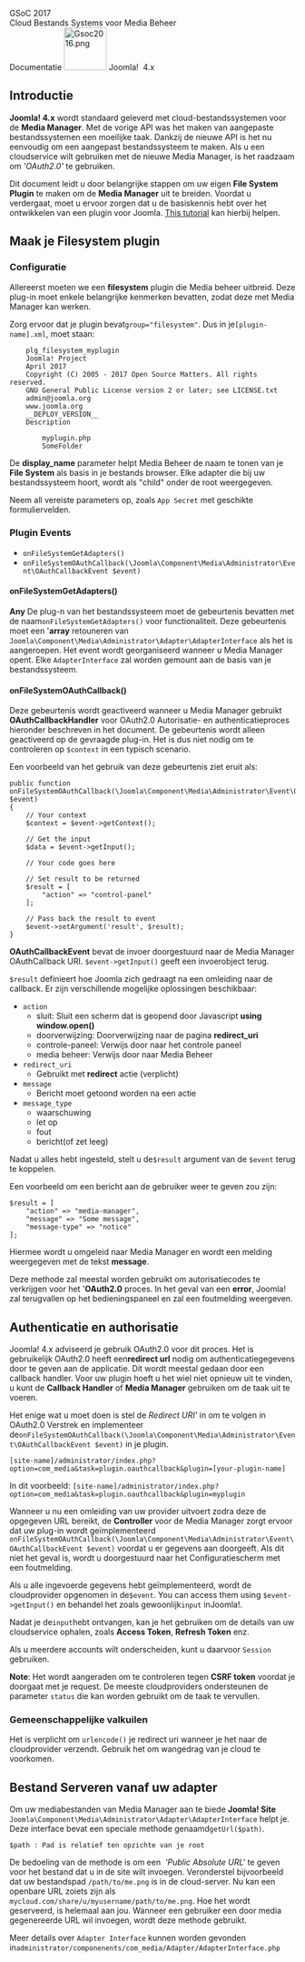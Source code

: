 <!-- Filename: J4.x:Cloud_File_Systems_for_Media_Manager / Display title: Cloud Bestands Systems voor Media Beheer -->

<span id="main-portal-heading">GSoC 2017  
Cloud Bestands Systems voor Media Beheer  
Documentatie</span> [<img
src="https://docs.joomla.org/images/thumb/7/7d/Gsoc2016.png/75px-Gsoc2016.png"
decoding="async"
srcset="https://docs.joomla.org/images/thumb/7/7d/Gsoc2016.png/113px-Gsoc2016.png 1.5x, https://docs.joomla.org/images/thumb/7/7d/Gsoc2016.png/150px-Gsoc2016.png 2x"
data-file-width="373" data-file-height="373" width="75" height="75"
alt="Gsoc2016.png" />](https://docs.joomla.org/GSOC_2017 "GSOC 2017")
Joomla!  4.x

## Introductie

**Joomla! 4.x** wordt standaard geleverd met cloud-bestandssystemen voor
de **Media Manager**. Met de vorige API was het maken van aangepaste
bestandssystemen een moeilijke taak. Dankzij de nieuwe API is het nu
eenvoudig om een ​​aangepast bestandssysteem te maken. Als u een
cloudservice wilt gebruiken met de nieuwe Media Manager, is het raadzaam
om *'OAuth2.0'* te gebruiken.

Dit document leidt u door belangrijke stappen om uw eigen **File System
Plugin** te maken om de **Media Manager** uit te breiden. Voordat u
verdergaat, moet u ervoor zorgen dat u de basiskennis hebt over het
ontwikkelen van een plugin voor Joomla. [This
tutorial](https://docs.joomla.org/J3.x:Creating_a_Plugin_for_Joomla "Special:MyLanguage/J3.x:Creating a Plugin for Joomla")
kan hierbij helpen.

## Maak je Filesystem plugin

### Configuratie

Allereerst moeten we een **filesystem** plugin die Media beheer
uitbreid. Deze plug-in moet enkele belangrijke kenmerken bevatten, zodat
deze met Media Manager kan werken.

Zorg ervoor dat je plugin bevat`group="filesystem"`. Dus in
je`[plugin-name].xml`, moet staan:


        plg_filesystem_myplugin
        Joomla! Project
        April 2017
        Copyright (C) 2005 - 2017 Open Source Matters. All rights reserved.
        GNU General Public License version 2 or later; see LICENSE.txt
        admin@joomla.org
        www.joomla.org
        __DEPLOY_VERSION__
        Description
        
            myplugin.php
            SomeFolder
        
        
        
            
                
                    
                
            
        

De **display_name** parameter helpt Media Beheer de naam te tonen van je
**File System** als basis in je bestands browser. Elke adapter die bij
uw bestandssysteem hoort, wordt als "child" onder de root weergegeven.

Neem all vereiste parameters op, zoals `App Secret` met geschikte
formuliervelden.

### Plugin Events

- `onFileSystemGetAdapters()`
- `onFileSystemOAuthCallback(\Joomla\Component\Media\Administrator\Event\OAuthCallbackEvent $event)`

#### onFileSystemGetAdapters()

**Any** De plug-n van het bestandssysteem moet de gebeurtenis bevatten
met de naam`onFileSystemGetAdapters()` voor functionaliteit. Deze
gebeurtenis moet een '**array** retouneren van
`Joomla\Component\Media\Administrator\Adapter\AdapterInterface` als het
is aangeroepen. Het event wordt georganiseerd wanneer u Media Manager
opent. Elke `AdapterInterface` zal worden gemount aan de basis van je
bestandssysteem.

#### onFileSystemOAuthCallback()

Deze gebeurtenis wordt geactiveerd wanneer u Media Manager gebruikt
**OAuthCallbackHandler** voor OAuth2.0 Autorisatie- en
authenticatieproces hieronder beschreven in het document. De gebeurtenis
wordt alleen geactiveerd op de gevraagde plug-in. Het is dus niet nodig
om te controleren op `$context` in een typisch scenario.

Een voorbeeld van het gebruik van deze gebeurtenis ziet eruit als:

    public function onFileSystemOAuthCallback(\Joomla\Component\Media\Administrator\Event\OAuthCallbackEvent $event)
    {
        // Your context
        $context = $event->getContext();

        // Get the input
        $data = $event->getInput();

        // Your code goes here
        
        // Set result to be returned
        $result = [
            "action" => "control-panel"
        ];
        
        // Pass back the result to event
        $event->setArgument('result', $result);
    }

**OAuthCallbackEvent** bevat de invoer doorgestuurd naar de Media
Manager OAuthCallback URI. `$event->getInput()` geeft een invoerobject
terug.

`$result` definieert hoe Joomla zich gedraagt ​​na een omleiding naar de
callback. Er zijn verschillende mogelijke oplossingen beschikbaar:

- `action`
  - sluit: Sluit een scherm dat is geopend door Javascript **using
    window.open()**
  - doorverwijzing: Doorverwijzing naar de pagina **redirect_uri**
  - controle-paneel: Verwijs door naar het controle paneel
  - media beheer: Verwijs door naar Media Beheer
- `redirect_uri`
  - Gebruikt met **redirect** actie (verplicht)
- `message`
  - Bericht moet getoond worden na een actie
- `message_type`
  - waarschuwing
  - let op
  - fout
  - bericht(of zet leeg)

Nadat u alles hebt ingesteld, stelt u de`$result` argument van de
`$event` terug te koppelen.

Een voorbeeld om een ​​bericht aan de gebruiker weer te geven zou zijn:

    $result = [
        "action" => "media-manager",
        "message" => "Some message",
        "message-type" => "notice"
    ];

Hiermee wordt u omgeleid naar Media Manager en wordt een melding
weergegeven met de tekst **message**.

Deze methode zal meestal worden gebruikt om autorisatiecodes te
verkrijgen voor het '**OAuth2.0** proces. In het geval van een
**error**, Joomla! zal terugvallen op het bedieningspaneel en zal een
foutmelding weergeven.

## Authenticatie en authorisatie

Joomla! 4.x adviseerd je gebruik OAuth2.0 voor dit proces. Het is
gebruikelijk OAuth2.0 heeft een**redirect url** nodig om
authenticatiegegevens door te geven aan de applicatie. Dit wordt meestal
gedaan door een callback handler. Voor uw plugin hoeft u het wiel niet
opnieuw uit te vinden, u kunt de **Callback Handler** of **Media
Manager** gebruiken om de taak uit te voeren.

Het enige wat u moet doen is stel de *Redirect URI'* in om te volgen in
OAuth2.0 Verstrek en implementeer
de`onFileSystemOAuthCallback(\Joomla\Component\Media\Administrator\Event\OAuthCallbackEvent $event)`
in je plugin.

`[site-name]/administrator/index.php?option=com_media&task=plugin.oauthcallback&plugin=[your-plugin-name]`

In dit voorbeeld:
`[site-name]/administrator/index.php?option=com_media&task=plugin.oauthcallback&plugin=myplugin`

Wanneer u nu een omleiding van uw provider uitvoert zodra deze de
opgegeven URL bereikt, de **Controller** voor de Media Manager zorgt
ervoor dat uw plug-in wordt geïmplementeerd
`onFileSystemOAuthCallback(\Joomla\Component\Media\Administrator\Event\OAuthCallbackEvent $event)`
voordat u er gegevens aan doorgeeft. Als dit niet het geval is, wordt u
doorgestuurd naar het Configuratiescherm met een foutmelding.

Als u alle ingevoerde gegevens hebt geïmplementeerd, wordt de
cloudprovider opgenomen in de`$event`. You can access them using
`$event->getInput()` en behandel het zoals gewoonlijk`input` inJoomla!.

Nadat je de`input`hebt ontvangen, kan je het gebruiken om de details van
uw cloudservice ophalen, zoals **Access Token**, **Refresh Token** enz.

Als u meerdere accounts wilt onderscheiden, kunt u daarvoor ` Session `
gebruiken.

**Note**: Het wordt aangeraden om te controleren tegen **CSRF token**
voordat je doorgaat met je request. De meeste cloudproviders
ondersteunen de parameter ` status ` die kan worden gebruikt om de taak
te vervullen.

### Gemeenschappelijke valkuilen

Het is verplicht om `urlencode()` je redirect uri wanneer je het naar de
cloudprovider verzendt. Gebruik het om wangedrag van je cloud te
voorkomen.

## Bestand Serveren vanaf uw adapter

Om uw mediabestanden van Media Manager aan te biede **Joomla! Site**
`Joomla\Component\Media\Administrator\Adapter\AdapterInterface` helpt
je. Deze interface bevat een speciale methode genaamd`getUrl($path)`.

`$path : Pad is relatief ten opzichte van je root`

De bedoeling van de methode is om een ​​ *'Public Absolute URL'* te geven
voor het bestand dat u in de site wilt invoegen. Veronderstel
bijvoorbeeld dat uw bestandspad ` /path/to/me.png ` is in de
cloud-server. Nu kan een openbare URL zoiets zijn als
` mycloud.com/share/u/myusername/path/to/me.png `. Hoe het wordt
geserveerd, is helemaal aan jou. Wanneer een gebruiker een door media
gegenereerde URL wil invoegen, wordt deze methode gebruikt.

Meer details over `Adapter Interface` kunnen worden gevonden
in`administrator/componenents/com_media/Adapter/AdapterInterface.php`

